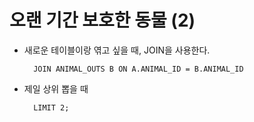 # 오랜 기간 보호한 동물 (2)

- 새로운 테이블이랑 엮고 싶을 때, JOIN을 사용한다.

        JOIN ANIMAL_OUTS B ON A.ANIMAL_ID = B.ANIMAL_ID


- 제일 상위 뽑을 때

        LIMIT 2;